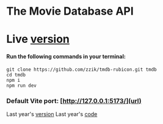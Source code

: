 # The Movie Database API

# Live [version](https://tmdb-rbc.netlify.app/)

#### Run the following commands in your terminal:
```
git clone https://github.com/zzik/tmdb-rubicon.git tmdb
cd tmdb
npm i
npm run dev
```

### Default Vite port: [http://127.0.0.1:5173/](url)

Last year's [version](https://rubicon-tmdb.netlify.app/)
Last year's [code](https://github.com/zzik/rubicon-tmdb)
